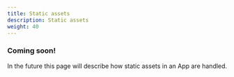```yaml
---
title: Static assets
description: Static assets
weight: 40
---
```


### Coming soon!
In the future this page will describe how static assets in an App are handled.
